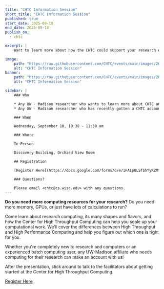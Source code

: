 ```yaml
---
title: "CHTC Information Session"
short_title: "CHTC Information Session"
published: true
start_date: 2025-09-10
end_date: 2025-09-10
publish_on:
  - chtc

excerpt: |
    Want to learn more about how the CHTC could support your research or how to get started? Come to an information session!

image:
    path: "https://raw.githubusercontent.com/CHTC/events/main/images/20240308_Morgridge_RCFs.jpg"
    alt: "CHTC Information Session"
banner:
    path: "https://raw.githubusercontent.com/CHTC/events/main/images/20240308_Morgridge_RCFs.jpg"
    alt: "CHTC Information Session"

sidebar: |
    ### Who

    * Any UW - Madison researcher who wants to learn more about CHTC and tackling computational problems
    * Any UW - Madison researcher who has recently gotten a CHTC account

    ### When

    Wednesday, September 10, 10:30 - 11:30 am

    ### Where

    In-Person

    Discovery Building, Orchard View Room

    ## Registration

    [Register Here](https://docs.google.com/forms/d/e/1FAIpQLSfbhYyKZMtJBsX7uRAbfhqxQMs_eIfngXB4KFFZP0bVUOE-cg/viewform)

    ### Questions?

    Please email <chtc@cs.wisc.edu> with any questions.
---
```


**Do you need more computing resources for your research?** Do you need more memory, GPUs, or just have lots of calculations to run?
 
Come learn about research computing, its many shapes and flavors, and how the Center for High Throughput Computing can help you scale up your computational work. We'll cover the differences between High Throughput and High Performance Computing and help you figure out which one is right for you.
 
Whether you're completely new to research and computers or an experienced batch computing user, any UW-Madison affiliate who needs computing for their research can make an account with us!
 
After the presentation, stick around to talk to the facilitators about getting started at the Center for High Throughput Computing.

[Register Here](https://docs.google.com/forms/d/e/1FAIpQLSfbhYyKZMtJBsX7uRAbfhqxQMs_eIfngXB4KFFZP0bVUOE-cg/viewform)
